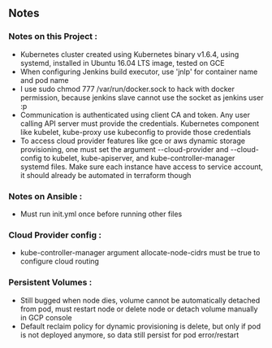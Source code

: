 ## Notes

### Notes on this Project :
- Kubernetes cluster created using Kubernetes binary v1.6.4, using systemd, installed in Ubuntu 16.04 LTS image, tested on GCE
- When configuring Jenkins build executor, use 'jnlp' for container name and pod name
- I use sudo chmod 777 /var/run/docker.sock to hack with docker permission, because jenkins slave cannot use the socket as jenkins user :p
- Communication is authenticated using client CA and token. Any user calling API server must provide the credentials. Kubernetes component like kubelet, kube-proxy use kubeconfig to provide those credentials
- To access cloud provider features like gce or aws dynamic storage provisioning, one must set the argument --cloud-provider and --cloud-config to kubelet, kube-apiserver, and kube-controller-manager systemd files. Make sure each instance have access to service account, it should already be automated in terraform though 

### Notes on Ansible :
- Must run init.yml once before running other files

### Cloud Provider config :
- kube-controller-manager argument allocate-node-cidrs must be true to configure cloud routing

### Persistent Volumes :
- Still bugged when node dies, volume cannot be automatically detached from pod, must restart node or delete node or detach volume manually in GCP console
- Default reclaim policy for dynamic provisioning is delete, but only if pod is not deployed anymore, so data still persist for pod error/restart